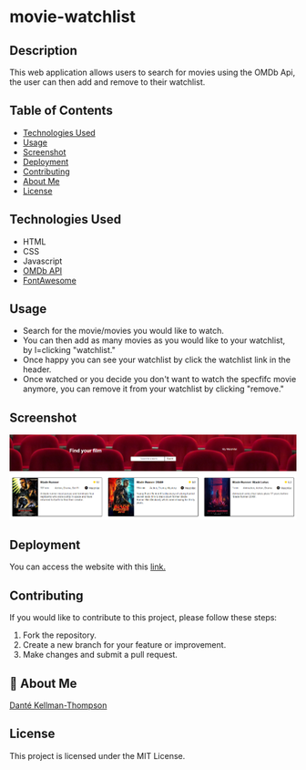 # movie-watchlist

## Description

This web application allows users to search for movies using the OMDb Api, the user can then add and remove to their watchlist.

## Table of Contents

- [Technologies Used](#technology)
- [Usage](#usage)
- [Screenshot](#screenshot)
- [Deployment](#deployment)
- [Contributing](#contributing)
- [About Me](#aboutme)
- [License](#license)

## Technologies Used

- HTML
- CSS
- Javascript
- [OMDb API](https://www.omdbapi.com/)
- [FontAwesome](https://docs.fontawesome.com/)

## Usage

- Search for the movie/movies you would like to watch.
- You can then add as many movies as you would like to your watchlist, by l=clicking "watchlist."
- Once happy you can see your watchlist by click the watchlist link in the header.
- Once watched or you decide you don't want to watch the specfifc movie anymore, you can remove it from your watchlist by clicking "remove."

## Screenshot

![Movie watchlist image](/assets/movie-watchlist-img.png)

## Deployment

You can access the website with this [link.](https://dkt-movie-watchlist.netlify.app/)

## Contributing

If you would like to contribute to this project, please follow these steps:

1. Fork the repository.
2. Create a new branch for your feature or improvement.
3. Make changes and submit a pull request.

## 🚀 About Me

[Danté Kellman-Thompson](https://github.com/DKT15)

## License

This project is licensed under the MIT License.
